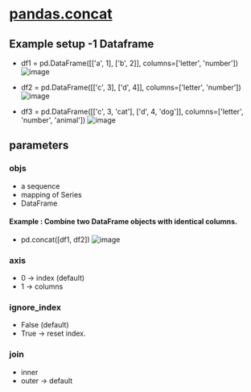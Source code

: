# [pandas.concat](https://pandas.pydata.org/docs/reference/api/pandas.concat.html)

## Example setup -1 Dataframe
- df1 = pd.DataFrame([['a', 1], ['b', 2]],
                   columns=['letter', 'number'])
![image](https://user-images.githubusercontent.com/49121293/149732239-bedf1b60-5f91-4159-a727-0c35f73ec945.png)
- df2 = pd.DataFrame([['c', 3], ['d', 4]],
                   columns=['letter', 'number'])
![image](https://user-images.githubusercontent.com/49121293/149732395-db89cd5f-9857-4611-a5d0-19dc541b9e3b.png)

- df3 = pd.DataFrame([['c', 3, 'cat'], ['d', 4, 'dog']],
                   columns=['letter', 'number', 'animal'])
![image](https://user-images.githubusercontent.com/49121293/149734015-5226d041-744b-4182-95ec-843f3691e845.png)


## parameters
### objs
- a sequence 
- mapping of Series
- DataFrame

#### Example : Combine two DataFrame objects with identical columns.

- pd.concat([df1, df2])
![image](https://user-images.githubusercontent.com/49121293/149732445-5cc9f069-35e1-4d70-941e-76897bfb840e.png)

### axis 
- 0 -> index (default)
- 1 -> columns



### ignore_index 
- False (default)
- True -> reset index.



### join
- inner
- outer -> default





